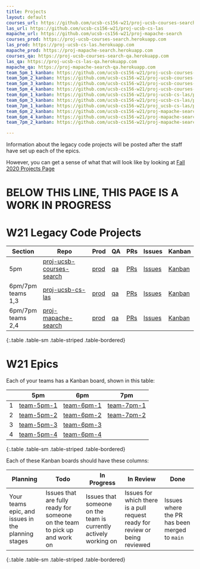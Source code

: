 ```yaml
---
title: Projects
layout: default
courses_url: https://github.com/ucsb-cs156-w21/proj-ucsb-courses-search
las_url: https://github.com/ucsb-cs156-w21/proj-ucsb-cs-las
mapache_url: https://github.com/ucsb-cs156-w21/proj-mapache-search
courses_prod: https://proj-ucsb-courses-search.herokuapp.com
las_prod: https://proj-ucsb-cs-las.herokuapp.com
mapache_prod: https://proj-mapache-search.herokuapp.com
courses_qa: https://proj-ucsb-courses-search-qa.herokuapp.com
las_qa: https://proj-ucsb-cs-las-qa.herokuapp.com
mapache_qa: https://proj-mapache-search-qa.herokuapp.com
team_5pm_1_kanban: https://github.com/ucsb-cs156-w21/proj-ucsb-courses-search/projects/9
team_5pm_2_kanban: https://github.com/ucsb-cs156-w21/proj-ucsb-courses-search/projects/10
team_5pm_3_kanban: https://github.com/ucsb-cs156-w21/proj-ucsb-courses-search/projects/11
team_5pm_4_kanban: https://github.com/ucsb-cs156-w21/proj-ucsb-courses-search/projects/12
team_6pm_1_kanban: https://github.com/ucsb-cs156-w21/proj-ucsb-cs-las/projects/15
team_6pm_3_kanban: https://github.com/ucsb-cs156-w21/proj-ucsb-cs-las/projects/14
team_7pm_1_kanban: https://github.com/ucsb-cs156-w21/proj_ucsb-cs-las/projects/13
team_6pm_2_kanban: https://github.com/ucsb-cs156-w21/proj-mapache-search/projects/11
team_6pm_4_kanban: https://github.com/ucsb-cs156-w21/proj-mapache-search/projects/10
team_7pm_2_kanban: https://github.com/ucsb-cs156-w21/proj-mapache-search/projects/9

---
```


Information about the legacy code projects will be posted after
the staff have set up each of the epics.

However, you can get a sense of what that will look like by looking
at [Fall 2020 Projects Page](https://ucsb-cs156.github.io/f20/info/projects)

# BELOW THIS LINE, THIS PAGE IS A WORK IN PROGRESS


# W21 Legacy Code Projects

| Section | Repo | Prod | QA | PRs | Issues | Kanban |
|---------|------|------|----|-----|--------|--------|
| 5pm | [proj-ucsb-courses-search]({{page.courses_url}}) |  [prod]({{page.courses_prod}}) | [qa]({{page.courses_qa}}) | [PRs]({{page.courses_url}}/pulls) |  [Issues]({{page.courses_url}}/issues) |  [Kanban]({{page.courses_url}}/projects) 
| 6pm/7pm <br/> teams 1,3 | [proj-ucsb-cs-las]({{page.las_url}}) |   [prod]({{page.las_prod}}) | [qa]({{page.las_qa}})  | [PRs]({{page.las_url}}/pulls) |  [Issues]({{page.las_url}}/issues) |  [Kanban]({{page.las_url}}/projects) 
| 6pm/7pm <br/> teams 2,4 | [proj-mapache-search]({{page.mapache_url}}) | [prod]({{page.mapache_prod}}) | [qa]({{page.mapache_qa}})  | [PRs]({{page.mapache_url}}/pulls) |  [Issues]({{page.mapache_url}}/issues) |  [Kanban]({{page.courses_url}}/projects) |
{:.table .table-sm .table-striped .table-bordered}

# W21 Epics

Each of your teams has a Kanban board, shown in this table:


|   | 5pm | 6pm | 7pm|
|---|-----|-----|----|
| 1 | [team-5pm-1]({{page.team_5pm_1_kanban}})  | [team-6pm-1]({{page.team_6pm_1_kanban}})  | [team-7pm-1]({{page.team_7pm_1_kanban}})  |
| 2 | [team-5pm-2]({{page.team_5pm_2_kanban}})  | [team-6pm-2]({{page.team_6pm_2_kanban}})  | [team-7pm-2]({{page.team_7pm_2_kanban}})  |
| 3 | [team-5pm-3]({{page.team_5pm_3_kanban}})  | [team-6pm-3]({{page.team_6pm_3_kanban}})  |                                           |
| 4 | [team-5pm-4]({{page.team_5pm_4_kanban}})  | [team-6pm-4]({{page.team_6pm_4_kanban}})  |                                           |
{:.table .table-sm .table-striped .table-bordered}

Each of these Kanban boards should have these columns:

| Planning | Todo | In Progress | In Review | Done |
|-|-|-|-|-|
| Your teams epic, and issues in the planning stages | Issues that are fully ready for someone on the team to pick up and work on | Issues that someone on the team is currently actively working on | Issues for which there is a pull request ready for review or being reviewed | Issues where the PR has been merged to `main`|
{:.table .table-sm .table-striped .table-bordered}

